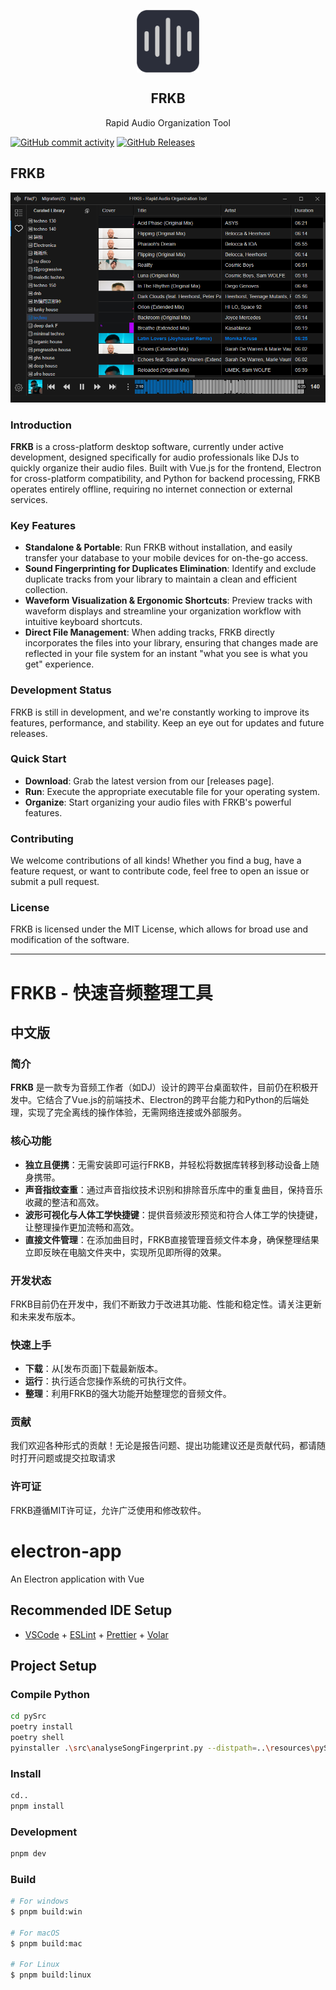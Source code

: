 <p align="center">
 <img width="100px" src="https://github.com/coderDJing/FRKB_Rapid-Audio-Organization-Tool/blob/main/build/icon.png?raw=true" align="center" alt="GitHub Readme Stats" />
 <h2 align="center">FRKB</h2>
 <p align="center">Rapid Audio Organization Tool</p>
</p>

[![GitHub commit activity](https://img.shields.io/github/commit-activity/m/coderDJing/FRKB_Rapid-Audio-Organization-Tool)](https://github.com/coderDJing/FRKB_Rapid-Audio-Organization-Tool/commits/master)
[![GitHub Releases](https://img.shields.io/github/downloads/coderDJing/FRKB_Rapid-Audio-Organization-Tool/latest/total?logo=github)](https://github.com/coderDJing/FRKB_Rapid-Audio-Organization-Tool/releases)

## FRKB
<p align="center">
  <img alt="FRKB in action" src="https://github.com/coderDJing/FRKB_Rapid-Audio-Organization-Tool/blob/main/screenshot/softwareScreenshot.png?raw=true">
</p>

### Introduction

**FRKB** is a cross-platform desktop software, currently under active development, designed specifically for audio professionals like DJs to quickly organize their audio files. Built with Vue.js for the frontend, Electron for cross-platform compatibility, and Python for backend processing, FRKB operates entirely offline, requiring no internet connection or external services.

### Key Features

- **Standalone & Portable**: Run FRKB without installation, and easily transfer your database to your mobile devices for on-the-go access.
- **Sound Fingerprinting for Duplicates Elimination**: Identify and exclude duplicate tracks from your library to maintain a clean and efficient collection.
- **Waveform Visualization & Ergonomic Shortcuts**: Preview tracks with waveform displays and streamline your organization workflow with intuitive keyboard shortcuts.
- **Direct File Management**: When adding tracks, FRKB directly incorporates the files into your library, ensuring that changes made are reflected in your file system for an instant "what you see is what you get" experience.

### Development Status

FRKB is still in development, and we're constantly working to improve its features, performance, and stability. Keep an eye out for updates and future releases.

### Quick Start

- **Download**: Grab the latest version from our [releases page].
- **Run**: Execute the appropriate executable file for your operating system.
- **Organize**: Start organizing your audio files with FRKB's powerful features.

### Contributing

We welcome contributions of all kinds! Whether you find a bug, have a feature request, or want to contribute code, feel free to open an issue or submit a pull request.

### License

FRKB is licensed under the MIT License, which allows for broad use and modification of the software.

---

# FRKB - 快速音频整理工具

## 中文版

### 简介

**FRKB** 是一款专为音频工作者（如DJ）设计的跨平台桌面软件，目前仍在积极开发中。它结合了Vue.js的前端技术、Electron的跨平台能力和Python的后端处理，实现了完全离线的操作体验，无需网络连接或外部服务。

### 核心功能

- **独立且便携**：无需安装即可运行FRKB，并轻松将数据库转移到移动设备上随身携带。
- **声音指纹查重**：通过声音指纹技术识别和排除音乐库中的重复曲目，保持音乐收藏的整洁和高效。
- **波形可视化与人体工学快捷键**：提供音频波形预览和符合人体工学的快捷键，让整理操作更加流畅和高效。
- **直接文件管理**：在添加曲目时，FRKB直接管理音频文件本身，确保整理结果立即反映在电脑文件夹中，实现所见即所得的效果。

### 开发状态

FRKB目前仍在开发中，我们不断致力于改进其功能、性能和稳定性。请关注更新和未来发布版本。

### 快速上手

- **下载**：从[发布页面]下载最新版本。
- **运行**：执行适合您操作系统的可执行文件。
- **整理**：利用FRKB的强大功能开始整理您的音频文件。

### 贡献

我们欢迎各种形式的贡献！无论是报告问题、提出功能建议还是贡献代码，都请随时打开问题或提交拉取请求

### 许可证

FRKB遵循MIT许可证，允许广泛使用和修改软件。

# electron-app

An Electron application with Vue

## Recommended IDE Setup

- [VSCode](https://code.visualstudio.com/) + [ESLint](https://marketplace.visualstudio.com/items?itemName=dbaeumer.vscode-eslint) + [Prettier](https://marketplace.visualstudio.com/items?itemName=esbenp.prettier-vscode) + [Volar](https://marketplace.visualstudio.com/items?itemName=Vue.volar)

## Project Setup

### Compile Python

```bash
cd pySrc
poetry install
poetry shell
pyinstaller .\src\analyseSongFingerprint.py --distpath=..\resources\pyScript\
```

### Install

```bash
cd..
pnpm install
```

### Development

```bash
pnpm dev
```

### Build

```bash
# For windows
$ pnpm build:win

# For macOS
$ pnpm build:mac

# For Linux
$ pnpm build:linux
```
